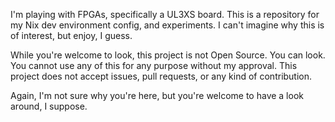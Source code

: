 I'm playing with FPGAs, specifically a UL3XS board. This is a repository for my Nix dev environment config, and experiments.
I can't imagine why this is of interest, but enjoy, I guess.

While you're welcome to look, this project is not Open Source. You can look. You cannot use any of this
for any purpose without my approval. This project does not accept issues, pull requests, or any kind of
contribution.

Again, I'm not sure why you're here, but you're welcome to have a look around, I suppose.
